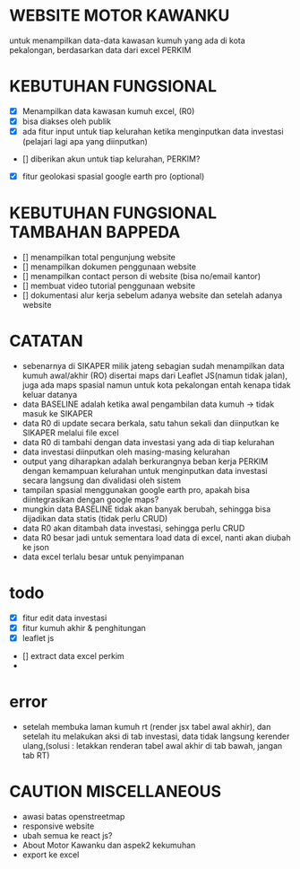 # WEBSITE MOTOR KAWANKU

untuk menampilkan data-data kawasan kumuh yang ada di kota pekalongan, berdasarkan data dari excel PERKIM

# KEBUTUHAN FUNGSIONAL

- [x] Menampilkan data kawasan kumuh excel, (R0)
- [x] bisa diakses oleh publik
- [x] ada fitur input untuk tiap kelurahan ketika menginputkan data investasi (pelajari lagi apa yang diinputkan)
- [] diberikan akun untuk tiap kelurahan, PERKIM?
- [x] fitur geolokasi spasial google earth pro (optional)

# KEBUTUHAN FUNGSIONAL TAMBAHAN BAPPEDA

- [] menampilkan total pengunjung website
- [] menampilkan dokumen penggunaan website
- [] menampilkan contact person di website (bisa no/email kantor)
- [] membuat video tutorial penggunaan website
- [] dokumentasi alur kerja sebelum adanya website dan setelah adanya website

# CATATAN

- sebenarnya di SIKAPER milik jateng sebagian sudah menampilkan data kumuh awal/akhir (RO) disertai maps dari Leaflet JS(namun tidak jalan), juga ada maps spasial namun untuk kota pekalongan entah kenapa tidak keluar datanya
- data BASELINE adalah ketika awal pengambilan data kumuh -> tidak masuk ke SIKAPER
- data R0 di update secara berkala, satu tahun sekali dan diinputkan ke SIKAPER melalui file excel
- data R0 di tambahi dengan data investasi yang ada di tiap kelurahan
- data investasi diinputkan oleh masing-masing kelurahan
- output yang diharapkan adalah berkurangnya beban kerja PERKIM dengan kemampuan kelurahan untuk menginputkan data investasi secara langsung dan divalidasi oleh sistem
- tampilan spasial menggunakan google earth pro, apakah bisa diintegrasikan dengan google maps?
- mungkin data BASELINE tidak akan banyak berubah, sehingga bisa dijadikan data statis (tidak perlu CRUD)
- data R0 akan ditambah data investasi, sehingga perlu CRUD
- data R0 besar jadi untuk sementara load data di excel, nanti akan diubah ke json
- data excel terlalu besar untuk penyimpanan

# todo

- [x] fitur edit data investasi
- [x] fitur kumuh akhir & penghitungan
- [x] leaflet js
- [] extract data excel perkim
-

# error

- setelah membuka laman kumuh rt (render jsx tabel awal akhir), dan setelah itu melakukan aksi di tab investasi, data tidak langsung kerender ulang,(solusi : letakkan renderan tabel awal akhir di tab bawah, jangan tab RT)

# CAUTION MISCELLANEOUS

- awasi batas openstreetmap
- responsive website
- ubah semua ke react js?
- About Motor Kawanku dan aspek2 kekumuhan
- export ke excel
